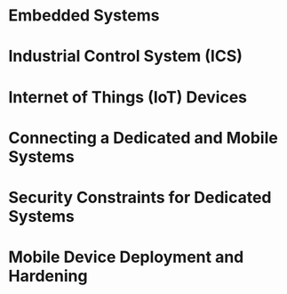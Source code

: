 # Embedded Systems

# Industrial Control System (ICS)

# Internet of Things (IoT) Devices

# Connecting a Dedicated and Mobile Systems

# Security Constraints for Dedicated Systems

# Mobile Device Deployment and Hardening
